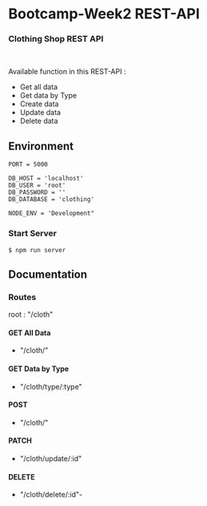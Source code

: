 <h1> Bootcamp-Week2 REST-API </h1>
<h3>Clothing Shop REST API</h4><br>

Available function in this REST-API :
<ul>
 <li>Get all data</li>
 <li>Get data by Type</li>
 <li>Create data</li>
 <li>Update data</li>
 <li>Delete data</li>
</ul>

## Environment

```
PORT = 5000

DB_HOST = 'localhost'
DB_USER = 'root'
DB_PASSWORD = ''
DB_DATABASE = 'clothing'

NODE_ENV = 'Development"
```

### Start Server
```
$ npm run server
```

## Documentation

### Routes
root : "/cloth"

#### GET All Data
- "/cloth/" 

#### GET Data by Type
- "/cloth/type/:type" 

#### POST
- "/cloth/" 

#### PATCH
- "/cloth/update/:id" 

#### DELETE
- "/cloth/delete/:id"-


